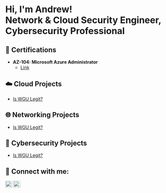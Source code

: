 <h1>Hi, I'm Andrew! <br/><a>Network & Cloud Security Engineer</a>, <a>Cybersecurity Professional</a></h1>

<h2>📄 Certifications</h2>

<!--
- <b>CISSP – Certified Information Systems Security Professional</b>
  - [Link](https://images.credly.com/images/5e6f5247-1d61-4932-a5da-999a7feec067/isc2_cissp2.png)
-->
- <b>AZ-104: Microsoft Azure Administrator</b>
  - [Link](https://intunedin.files.wordpress.com/2020/09/azure-administrator-associate-600x600-1.png?w=600)

<h2>☁️ Cloud Projects</h2>

- [Is WGU Legit?](https://www.youtube.com/watch?v=E2MwRWxDBkA)

<h2>🌐 Networking Projects</h2>

- [Is WGU Legit?](https://www.youtube.com/watch?v=E2MwRWxDBkA)

<h2>🔐 Cybersecurity Projects</h2>

- [Is WGU Legit?](https://www.youtube.com/watch?v=E2MwRWxDBkA)

<h2>🔗 Connect with me:</h2>

[<img align="left" alt="JoshMadakor | LinkedIn" width="22px" src="https://cdn.jsdelivr.net/npm/simple-icons@v3/icons/linkedin.svg" />][linkedin]
[<img align="left" alt="JoshMadakor | YouTube" width="22px" src="https://cdn.jsdelivr.net/npm/simple-icons@v3/icons/youtube.svg" />][youtube]

[linkedin]: https://linkedin.com/in/joshmadakor
[youtube]: https://www.youtube.com/c/joshmadakor

<!--
**joshmadakor1/joshmadakor1** is a ✨ _special_ ✨ repository because its `README.md` (this file) appears on your GitHub profile.

Here are some ideas to get you started:

- 🔭 I’m currently working on ...
- 🌱 I’m currently learning ...
- 👯 I’m looking to collaborate on ...
- 🤔 I’m looking for help with ...
- 💬 Ask me about ...
- 📫 How to reach me: ...
- 😄 Pronouns: ...
- ⚡ Fun fact: ...
-->
